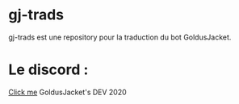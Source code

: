 # gj-trads
gj-trads est une repository pour la traduction du bot GoldusJacket.
# Le discord :
[Click me](https://discord.gg/B87evnv)
GoldusJacket's DEV 2020

